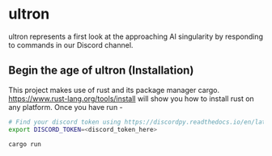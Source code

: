 # ultron

ultron represents a first look at the approaching AI singularity by responding to commands in our Discord channel.

## Begin the age of ultron (Installation)

This project makes use of rust and its package manager cargo. https://www.rust-lang.org/tools/install will show you how to install rust on any platform. Once you have run - 

```sh
# Find your discord token using https://discordpy.readthedocs.io/en/latest/discord.html
export DISCORD_TOKEN=<discord_token_here>

cargo run
```
